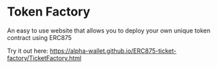 # Token Factory
An easy to use website that allows you to deploy your own unique token contract using ERC875

Try it out here: https://alpha-wallet.github.io/ERC875-ticket-factory/TicketFactory.html
